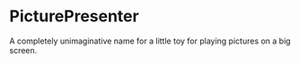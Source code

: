 # PicturePresenter #

A completely unimaginative name for a little toy for playing pictures on a big screen.
